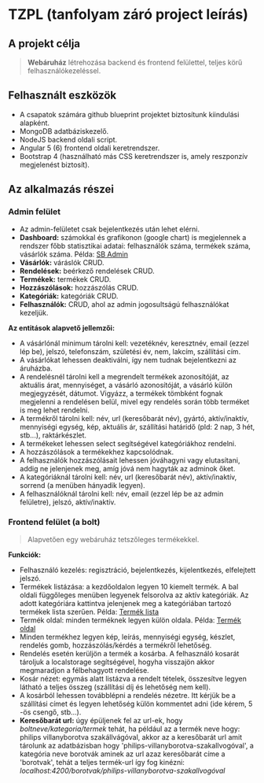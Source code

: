 # TZPL (tanfolyam záró project leírás)

## A projekt célja
> __Webáruház__ létrehozása backend és frontend felülettel, teljes körű 
felhasználókezeléssel.

## Felhasznált eszközök
* A csapatok számára github blueprint projektet biztosítunk kiindulási alapként.
* MongoDB adatbáziskezelő.
* NodeJS backend oldali script.
* Angular 5 (6) frontend oldali keretrendszer.
* Bootstrap 4 (használható más CSS keretrendszer is, amely reszponzív 
megjelenést biztosít).

## Az alkalmazás részei

### Admin felület
* Az admin-felületet csak bejelentkezés után lehet elérni.
* __Dashboard:__ számokkal és grafikonon (google chart) is 
megjelennek a rendszer főbb statisztikai adatai: felhasználók száma, termékek 
száma, vásárlók száma. Példa: [SB Admin](https://blackrockdigital.github.io/startbootstrap-sb-admin/) 
* __Vásárlók:__ váráslók CRUD.
* __Rendelések:__ beérkező rendelések CRUD. 
* __Termékek:__ termékek CRUD.
* __Hozzászólások:__ hozzászólás CRUD.
* __Kategóriák:__ kategóriák CRUD.
* __Felhasználók:__ CRUD, ahol az admin jogosultságú felhasználókat kezeljük. 
  
__Az entitások alapvető jellemzői:__  
* A vásárlónál minimum tárolni kell: vezetéknév, keresztnév, email (ezzel lép be), 
jelszó, telefonszám, születési év, nem, lakcím, szállítási cím.
* A vásárlókat lehessen deaktiválni, így nem tudnak bejelentkezni az áruházba.
* A rendelésnél tárolni kell a megrendelt termékek azonosítóját, az aktuális árat, 
mennyiséget, a vásárló azonosítóját, a vásárló külön megjegyzését, dátumot. 
Vigyázz, a termékek tömbként fognak megjelenni a rendelésen belül, mivel egy 
rendelés során több terméket is meg lehet rendelni.
* A termékről tárolni kell: név, url (keresőbarát név), gyártó, aktív/inaktív, 
mennyiségi egység, kép, aktuális ár, 
szállítási határidő (pld: 2 nap, 3 hét, stb...), raktárkészlet. 
* A termékeket lehessen select segítségével kategóriákhoz rendelni. 
* A hozzászólások a termékekhez kapcsolódnak. 
* A felhasználók hozzászólásait lehessen jóváhagyni vagy elutasítani, 
addig ne jelenjenek meg, amíg jóvá nem hagyták az adminok őket.
* A kategóriáknál tárolni kell: név, url (keresőbarát név), aktív/inaktív, 
sorrend (a menüben hányadik legyen).
* A felhasználóknál tárolni kell: név, email (ezzel lép be az admin felületre), 
jelszó, aktív/inaktív.

### Frontend felület (a bolt)
> Alapvetően egy webáruház tetszőleges termékekkel.  
  
__Funkciók:__  
* Felhasználó kezelés: regisztráció, bejelentkezés, kijelentkezés, 
elfelejtett jelszó.
* Termékek listázása: a kezdőoldalon legyen 10 kiemelt termék. A bal oldali 
függőleges menüben legyenek felsorolva az aktív kategóriák. Az adott kategóriára 
kattintva jelenjenek meg a kategóriában tartozó termékek lista szerűen. 
Példa: [Termék lista](https://bootsnipp.com/snippets/featured/list-grid-view)
* Termék oldal: minden terméknek legyen külön oldala. Példa: [Termék oldal](https://bootsnipp.com/snippets/featured/product-page-for-online-shop)
* Minden termékhez legyen kép, leírás, mennyiségi egység, készlet, rendelés gomb, 
hozzászólás/kérdés a termékről lehetőség.
* Rendelés esetén kerüljön a termék a kosárba. A felhasználó kosarát tároljuk 
a localstorage segítségével, hogyha visszajön akkor megmaradjon a félbehagyott 
rendelése.
* Kosár nézet: egymás alatt listázva a rendelt tételek, összesítve legyen 
látható a teljes összeg (szállítási díj és lehetőség nem kell).
* A kosárból lehessen továbblépni a rendelés nézetre. Itt kérjük be a 
szállítási címet és legyen lehetőség külön kommentet adni (ide kérem, 
5 -ös csengő, stb...).
* __Keresőbarát url:__ úgy épüljenek fel az url-ek, hogy _boltneve/kategoria/termek_ 
tehát, ha például az a termék neve hogy: philips villanyborotva szakállvágóval, 
akkor az a keresőbarát url amit tárolunk az adatbázisban hogy 'philips-villanyborotva-szakallvogóval', a kategória neve borotvák aminek az url 
azaz keresőbarát címe a 'borotvak', tehát a teljes termék-url így fog kinézni:  
_localhost:4200/borotvak/philips-villanyborotva-szakallvogóval_


